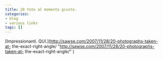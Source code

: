 ```yaml
---
title: 20 foto al momento giusto.
categories:
- blog
- various links
tags: []
---
```

[Impressionanti. QUI.](http://sawse.com/2007/11/28/20-photographs-taken-at-
the-exact-right-angle/ "http://sawse.com/2007/11/28/20-photographs-taken-at-
the-exact-right-angle/" )

